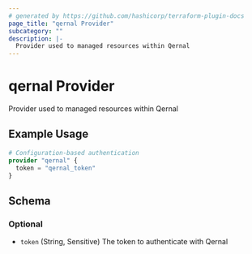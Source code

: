 ```yaml
---
# generated by https://github.com/hashicorp/terraform-plugin-docs
page_title: "qernal Provider"
subcategory: ""
description: |-
  Provider used to managed resources within Qernal
---
```


# qernal Provider

Provider used to managed resources within Qernal

## Example Usage

```terraform
# Configuration-based authentication
provider "qernal" {
  token = "qernal_token"
}
```

<!-- schema generated by tfplugindocs -->
## Schema

### Optional

- `token` (String, Sensitive) The token to authenticate with Qernal
